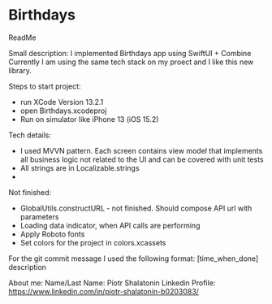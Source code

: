 # Birthdays

ReadMe

Small description:
I implemented Birthdays app using SwiftUI + Combine
Currently I am using the same tech stack on my proect and I like this new library.

Steps to start project:
- run XCode Version 13.2.1
- open Birthdays.xcodeproj
- Run on simulator like iPhone 13 (iOS 15.2)

Tech details:
- I used MVVN pattern. Each screen contains view model that implements all business logic
not related to the UI and can be covered with unit tests
- All strings are in Localizable.strings
- 

Not finished:
- GlobalUtils.constructURL - not finished. Should compose API url with parameters
- Loading data indicator, when API calls are performing
- Apply Roboto fonts
- Set colors for the project in colors.xcassets

For the git commit message I used the following format:
[time_when_done] description

About me: 
Name/Last Name: Piotr Shalatonin
Linkedin Profile: https://www.linkedin.com/in/piotr-shalatonin-b0203083/